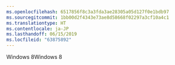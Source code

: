 ```yaml
---
ms.openlocfilehash: 6517856f8c3a3fda3ae28305a05d127f0e1bdb97
ms.sourcegitcommit: 1bb00d2f4343e73ae8d58668f02297a3cf10a4c1
ms.translationtype: HT
ms.contentlocale: ja-JP
ms.lasthandoff: 06/15/2019
ms.locfileid: "63875892"
---
```

<span data-ttu-id="01e89-101">Windows 8</span><span class="sxs-lookup"><span data-stu-id="01e89-101">Windows 8</span></span>